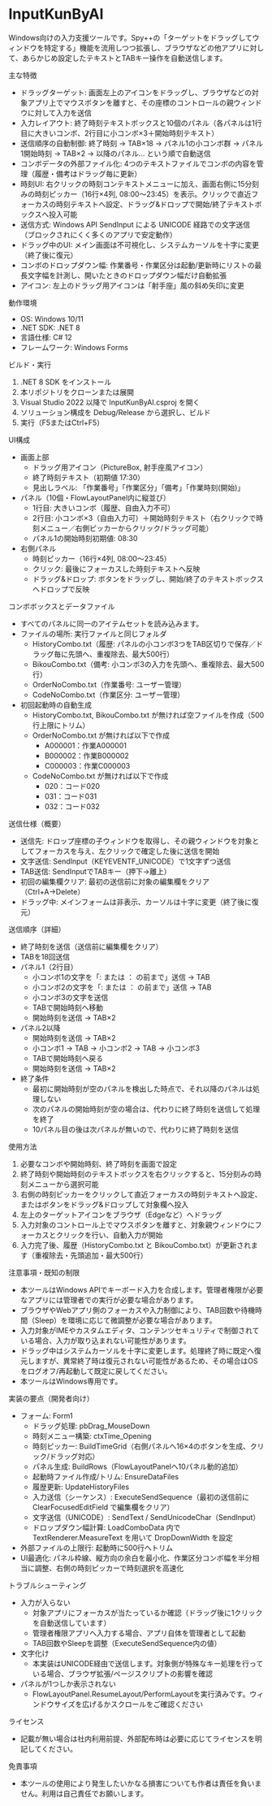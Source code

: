 ﻿# InputKunByAI

Windows向けの入力支援ツールです。Spy++の「ターゲットをドラッグしてウィンドウを特定する」機能を流用しつつ拡張し、ブラウザなどの他アプリに対して、あらかじめ設定したテキストとTABキー操作を自動送信します。

主な特徴
- ドラッグターゲット: 画面左上のアイコンをドラッグし、ブラウザなどの対象アプリ上でマウスボタンを離すと、その座標のコントロールの親ウィンドウに対して入力を送信
- 入力レイアウト: 終了時刻テキストボックスと10個のパネル（各パネルは1行目に大きいコンボ、2行目に小コンボ×3＋開始時刻テキスト）
- 送信順序の自動制御: 終了時刻 → TAB×18 → パネル1の小コンボ群 → パネル1開始時刻 → TAB×2 → 以降のパネル… という順で自動送信
- コンボデータの外部ファイル化: 4つのテキストファイルでコンボの内容を管理（履歴・備考はドラッグ毎に更新）
- 時刻UI: 右クリックの時刻コンテキストメニューに加え、画面右側に15分刻みの時刻ピッカー（16行×4列, 08:00〜23:45）を表示。クリックで直近フォーカスの時刻テキストへ設定、ドラッグ&ドロップで開始/終了テキストボックスへ投入可能
- 送信方式: Windows API SendInput による UNICODE 経路での文字送信（ブロックされにくく多くのアプリで安定動作）
- ドラッグ中のUI: メイン画面は不可視化し、システムカーソルを十字に変更（終了後に復元）
- コンボのドロップダウン幅: 作業番号・作業区分は起動/更新時にリストの最長文字幅を計測し、開いたときのドロップダウン幅だけ自動拡張
- アイコン: 左上のドラッグ用アイコンは「射手座」風の斜め矢印に変更

動作環境
- OS: Windows 10/11
- .NET SDK: .NET 8
- 言語仕様: C# 12
- フレームワーク: Windows Forms

ビルド・実行
1. .NET 8 SDK をインストール
2. 本リポジトリをクローンまたは展開
3. Visual Studio 2022 以降で InputKunByAI.csproj を開く
4. ソリューション構成を Debug/Release から選択し、ビルド
5. 実行（F5またはCtrl+F5）

UI構成
- 画面上部
  - ドラッグ用アイコン（PictureBox, 射手座風アイコン）
  - 終了時刻テキスト（初期値 17:30）
  - 見出しラベル: 「作業番号」「作業区分」「備考」「作業時刻(開始)」
- パネル（10個・FlowLayoutPanel内に縦並び）
  - 1行目: 大きいコンボ（履歴、自由入力不可）
  - 2行目: 小コンボ×3（自由入力可）＋開始時刻テキスト（右クリックで時刻メニュー／右側ピッカーからクリック/ドラッグ可能）
  - パネル1の開始時刻初期値: 08:30
- 右側パネル
  - 時刻ピッカー（16行×4列, 08:00〜23:45）
  - クリック: 最後にフォーカスした時刻テキストへ反映
  - ドラッグ&ドロップ: ボタンをドラッグし、開始/終了のテキストボックスへドロップで反映

コンボボックスとデータファイル
- すべてのパネルに同一のアイテムセットを読み込みます。
- ファイルの場所: 実行ファイルと同じフォルダ
  - HistoryCombo.txt（履歴: パネルの小コンボ3つをTAB区切りで保存／ドラッグ毎に先頭へ、重複除去、最大500行）
  - BikouCombo.txt（備考: 小コンボ3の入力を先頭へ、重複除去、最大500行）
  - OrderNoCombo.txt（作業番号: ユーザー管理）
  - CodeNoCombo.txt（作業区分: ユーザー管理）
- 初回起動時の自動生成
  - HistoryCombo.txt, BikouCombo.txt が無ければ空ファイルを作成（500行上限にトリム）
  - OrderNoCombo.txt が無ければ以下で作成
    - A000001：作業A000001
    - B000002：作業B000002
    - C000003：作業C000003
  - CodeNoCombo.txt が無ければ以下で作成
    - 020：コード020
    - 031：コード031
    - 032：コード032

送信仕様（概要）
- 送信先: ドロップ座標の子ウィンドウを取得し、その親ウィンドウを対象としてフォーカスを与え、左クリックで確定した後に送信を開始
- 文字送信: SendInput（KEYEVENTF_UNICODE）で1文字ずつ送信
- TAB送信: SendInputでTABキー（押下→離上）
- 初回の編集欄クリア: 最初の送信前に対象の編集欄をクリア（Ctrl+A→Delete）
- ドラッグ中: メインフォームは非表示、カーソルは十字に変更（終了後に復元）

送信順序（詳細）
- 終了時刻を送信（送信前に編集欄をクリア）
- TABを18回送信
- パネル1（2行目）
  - 小コンボ1の文字を「: または ： の前まで」送信 → TAB
  - 小コンボ2の文字を「: または ： の前まで」送信 → TAB
  - 小コンボ3の文字を送信
  - TABで開始時刻へ移動
  - 開始時刻を送信 → TAB×2
- パネル2以降
  - 開始時刻を送信 → TAB×2
  - 小コンボ1 → TAB → 小コンボ2 → TAB → 小コンボ3
  - TABで開始時刻へ戻る
  - 開始時刻を送信 → TAB×2
- 終了条件
  - 最初に開始時刻が空のパネルを検出した時点で、それ以降のパネルは処理しない
  - 次のパネルの開始時刻が空の場合は、代わりに終了時刻を送信して処理を終了
  - 10パネル目の後は次パネルが無いので、代わりに終了時刻を送信

使用方法
1. 必要なコンボや開始時刻、終了時刻を画面で設定
2. 終了時刻や開始時刻のテキストボックスを右クリックすると、15分刻みの時刻メニューから選択可能
3. 右側の時刻ピッカーをクリックして直近フォーカスの時刻テキストへ設定、またはボタンをドラッグ&ドロップして対象欄へ投入
4. 左上のターゲットアイコンをブラウザ（Edgeなど）へドラッグ
5. 入力対象のコントロール上でマウスボタンを離すと、対象親ウィンドウにフォーカスとクリックを行い、自動入力が開始
6. 入力完了後、履歴（HistoryCombo.txt と BikouCombo.txt）が更新されます（重複除去・先頭追加・最大500行）

注意事項・既知の制限
- 本ツールはWindows APIでキーボード入力を合成します。管理者権限が必要なアプリには管理者での実行が必要な場合があります。
- ブラウザやWebアプリ側のフォーカスや入力制御により、TAB回数や待機時間（Sleep）を環境に応じて微調整が必要な場合があります。
- 入力対象がIMEやカスタムエディタ、コンテンツセキュリティで制御されている場合、入力が取り込まれない可能性があります。
- ドラッグ中はシステムカーソルを十字に変更します。処理終了時に既定へ復元しますが、異常終了時は復元されない可能性があるため、その場合はOSをログオフ/再起動して既定に戻してください。
- 本ツールはWindows専用です。

実装の要点（開発者向け）
- フォーム: Form1
  - ドラッグ処理: pbDrag_MouseDown
  - 時刻メニュー構築: ctxTime_Opening
  - 時刻ピッカー: BuildTimeGrid（右側パネルへ16×4のボタンを生成、クリック/ドラッグ対応）
  - パネル生成: BuildRows（FlowLayoutPanelへ10パネル動的追加）
  - 起動時ファイル作成/トリム: EnsureDataFiles
  - 履歴更新: UpdateHistoryFiles
  - 入力送信（シーケンス）: ExecuteSendSequence（最初の送信前に ClearFocusedEditField で編集欄をクリア）
  - 文字送信（UNICODE）: SendText / SendUnicodeChar（SendInput）
  - ドロップダウン幅計算: LoadComboData 内で TextRenderer.MeasureText を用いて DropDownWidth を設定
- 外部ファイルの上限行: 起動時に500行へトリム
- UI最適化: パネル枠線、縦方向の余白を最小化、作業区分コンボ幅を半分相当に調整、右側の時刻ピッカーで時刻選択を高速化

トラブルシューティング
- 入力が入らない
  - 対象アプリにフォーカスが当たっているか確認（ドラッグ後に1クリックを自動送信しています）
  - 管理者権限アプリへ入力する場合、アプリ自体を管理者として起動
  - TAB回数やSleepを調整（ExecuteSendSequence内の値）
- 文字化け
  - 本実装はUNICODE経由で送信します。対象側が特殊なキー処理を行っている場合、ブラウザ拡張/ページスクリプトの影響を確認
- パネルが1つしか表示されない
  - FlowLayoutPanel.ResumeLayout/PerformLayoutを実行済みです。ウィンドウサイズを広げるかスクロールをご確認ください

ライセンス
- 記載が無い場合は社内利用前提、外部配布時は必要に応じてライセンスを明記してください。

免責事項
- 本ツールの使用により発生したいかなる損害についても作者は責任を負いません。利用は自己責任でお願いします。
